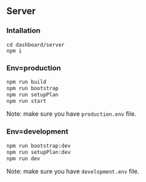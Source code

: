 ## Server


### Intallation

```
cd dashboard/server
npm i
```

### Env=production

```sh
npm run build
npm run bootstrap
npm run setupPlan
npm run start
```

Note: make sure you have `production.env` file. 

### Env=development


```sh
npm run bootstrap:dev
npm run setupPlan:dev
npm run dev
```

Note: make sure you have `development.env` file.



